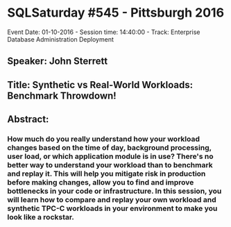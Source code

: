# SQLSaturday #545 - Pittsburgh 2016
Event Date: 01-10-2016 - Session time: 14:40:00 - Track: Enterprise Database Administration  Deployment
## Speaker: John Sterrett
## Title: Synthetic vs Real-World Workloads: Benchmark Throwdown!
## Abstract:
### How much do you really understand how your workload changes based on the time of day, background processing, user load, or which application module is in use? There's no better way to understand your workload than to benchmark and replay it. This will help you mitigate risk in production before making changes, allow you to find and improve bottlenecks in your code or infrastructure. In this session, you will learn how to compare and replay your own workload and synthetic TPC-C workloads in your environment to make you look like a rockstar.
